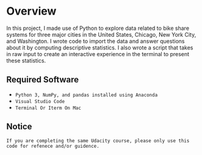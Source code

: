 # Overview

In this project, I made use of Python to explore data related to bike share systems for three major cities in the United States, Chicago, New York City, and Washington. I wrote code to import the data and answer questions about it by computing descriptive statistics. I also wrote a script that takes in raw input to create an interactive experience in the terminal to present these statistics.

## Required Software

* `Python 3, NumPy, and pandas installed using Anaconda`
* `Visual Studio Code`
* `Terminal Or Iterm On Mac`

## Notice

`If you are completing the same Udacity course, please only use this code for refenece and/or guidence.`
